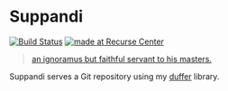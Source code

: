 Suppandi
========
[![Build Status](https://travis-ci.org/vaibhavsagar/suppandi.svg?branch=master)](https://travis-ci.org/vaibhavsagar/suppandi)
[![made at Recurse Center](https://cdn.rawgit.com/heatherbooker/made_at_rc/master/made_at_RC.svg)](https://www.recurse.com)

> [an ignoramus but faithful servant to his
> masters.](https://en.wikipedia.org/w/index.php?title=Suppandi&oldid=750502254)

Suppandi serves a Git repository using my
[duffer](https://github.com/vaibhavsagar/duffer) library.
